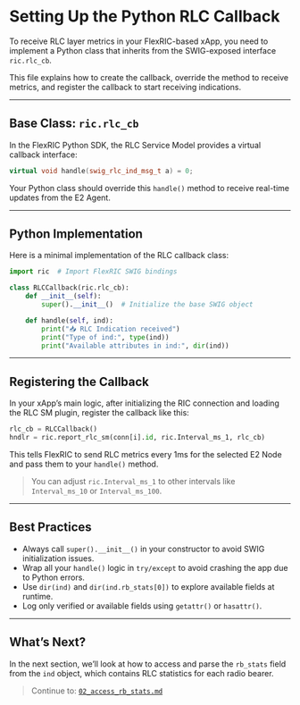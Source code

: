 # Setting Up the Python RLC Callback

To receive RLC layer metrics in your FlexRIC-based xApp, you need to implement a Python class that inherits from the SWIG-exposed interface `ric.rlc_cb`.

This file explains how to create the callback, override the method to receive metrics, and register the callback to start receiving indications.

---

## Base Class: `ric.rlc_cb`

In the FlexRIC Python SDK, the RLC Service Model provides a virtual callback interface:

```cpp
virtual void handle(swig_rlc_ind_msg_t a) = 0;
```

Your Python class should override this `handle()` method to receive real-time updates from the E2 Agent.

---

## Python Implementation

Here is a minimal implementation of the RLC callback class:

```python
import ric  # Import FlexRIC SWIG bindings

class RLCCallback(ric.rlc_cb):
    def __init__(self):
        super().__init__()  # Initialize the base SWIG object

    def handle(self, ind):
        print("📥 RLC Indication received")
        print("Type of ind:", type(ind))
        print("Available attributes in ind:", dir(ind))
```

---

## Registering the Callback

In your xApp’s main logic, after initializing the RIC connection and loading the RLC SM plugin, register the callback like this:

```python
rlc_cb = RLCCallback()
hndlr = ric.report_rlc_sm(conn[i].id, ric.Interval_ms_1, rlc_cb)
```

This tells FlexRIC to send RLC metrics every 1ms for the selected E2 Node and pass them to your `handle()` method.

> You can adjust `ric.Interval_ms_1` to other intervals like `Interval_ms_10` or `Interval_ms_100`.

---

## Best Practices

* Always call `super().__init__()` in your constructor to avoid SWIG initialization issues.
* Wrap all your `handle()` logic in `try/except` to avoid crashing the app due to Python errors.
* Use `dir(ind)` and `dir(ind.rb_stats[0])` to explore available fields at runtime.
* Log only verified or available fields using `getattr()` or `hasattr()`.

---

## What’s Next?

In the next section, we’ll look at how to access and parse the `rb_stats` field from the `ind` object, which contains RLC statistics for each radio bearer.

> Continue to: [`02_access_rb_stats.md`](./02_access_rb_stats.md)